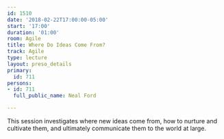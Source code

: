 ```yaml
---
id: 1510
date: '2018-02-22T17:00:00-05:00'
start: '17:00'
duration: '01:00'
room: Agile
title: Where Do Ideas Come From?
track: Agile
type: lecture
layout: preso_details
primary:
  id: 711
persons:
- id: 711
  full_public_name: Neal Ford

---
```

This session investigates where new ideas come from, how to nurture and cultivate them, and ultimately communicate them to the world at large.
